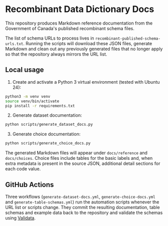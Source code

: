 # Recombinant Data Dictionary Docs

This repository produces Markdown reference documentation from the Government of Canada's published recombinant schema files.

The list of schema URLs to process lives in `recombinant-published-schema-urls.txt`. Running the scripts will download these JSON files, generate Markdown and clean out any previously generated files that no longer apply so that the repository always mirrors the URL list.

## Local usage

1. Create and activate a Python 3 virtual environment (tested with Ubuntu 24):

```bash
python3 -m venv venv
source venv/bin/activate
pip install -r requirements.txt
```

2. Generate dataset documentation:

```bash
python scripts/generate_dataset_docs.py
```

3. Generate choice documentation:

```bash
python scripts/generate_choice_docs.py
```

The generated Markdown files will appear under `docs/reference` and `docs/choices`. Choice files include tables for the basic labels and, when extra metadata is present in the source JSON, additional detail sections for each code value.

## GitHub Actions

Three workflows (`generate-dataset-docs.yml`, `generate-choice-docs.yml` and `generate-table-schemas.yml`) run the automation scripts whenever the URL list or scripts change. They commit the resulting documentation, table schemas and example data back to the repository and validate the schemas using [Validata](https://api.validata.etalab.studio/).

